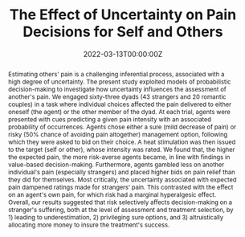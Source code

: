 ---
abstract: Estimating others' pain is a challenging inferential process, associated with a high degree of uncertainty. The present study exploited models of probabilistic decision-making to investigate how uncertainty influences the assessment of another's pain. We engaged sixty-three dyads (43 strangers and 20 romantic couples) in a task where individual choices affected the pain delivered to either oneself (the agent) or the other member of the dyad. At each trial, agents were presented with cues predicting a given pain intensity with an associated probability of occurrences. Agents chose either a sure (mild decrease of pain) or risky (50% chance of avoiding pain altogether) management option, following which they were asked to bid on their choice. A heat stimulation was then issued to the target (self or other), whose intensity was rated. We found that, the higher the expected pain, the more risk-averse agents became, in line with findings in value-based decision-making. Furthermore, agents gambled less on another individual's pain (especially strangers) and placed higher bids on pain relief than they did for themselves. Most critically, the uncertainty associated with expected pain dampened ratings made for strangers’ pain. This contrasted with the effect on an agent's own pain, for which risk had a marginal hyperalgesic effect. Overall, our results suggested that risk selectively affects decision-making on a stranger's suffering, both at the level of assessment and treatment selection, by 1) leading to underestimation, 2) privileging sure options, and 3) altruistically allocating more money to insure the treatment's success.
authors:
- Leyla Loued-Khenissi
- Sandra Martin-Brevet
- Louis Schumacher
- admin
date: "2022-03-13T00:00:00Z"
doi: "10.1002/ejp.1940"
featured: false
image: 
  caption: 'Image credit: [**Unsplash**](https://unsplash.com/photos/)'
  focal_point: ""
  preview_only: true
projects: [manage, expectancy]
publication: 'European Journal of Pain, 26, 1163–1175.'
publication_short: "Eur J Pain, 26, 1163–1175"
publication_types:
- ["article-journal"]
publishDate: "2022-03-13T00:00:00Z"
slides: 
summary:
tags: [pain,nociception,analgesia,Pain Management,Expectancy,Anticipation,Uncertainty,risk,decision-making,Social cognition,Self-Other distinction,third party,Social interactions,Reward,economical choice,Feedback,Covid-19]
title: The Effect of Uncertainty on Pain Decisions for Self and Others
url_code: ""
url_dataset: ""
url_pdf: ""
url_preprint: "https://psyarxiv.com/b982h/"
url_project: ""
url_slides: ""
url_source: ""
url_video: ""

---